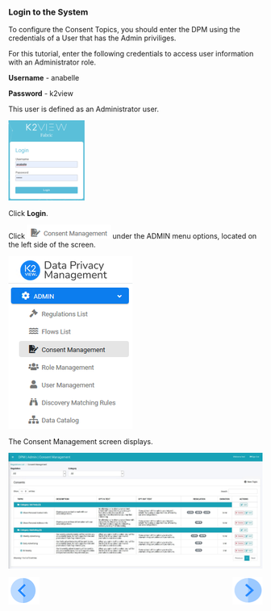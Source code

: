 ### Login to the System

To configure the Consent Topics, you should enter the DPM using the credentials of a User that has the Admin priviliges. 

For this tutorial, enter the following credentials to access user information with an Administrator role.

**Username** - anabelle

**Password** - k2view

This user is defined as an Administrator user. 

<img src="../images/anabelle_login.png" width="30%" height="30%">


Click **Login**. 

Click ![image](../images/08_ICON_ConsentManagement.png)  under the ADMIN menu options, located on the left side of the screen. 

![image](../images/08_Consent_LeftPanel.png)

The Consent Management screen displays.

![image](../images/08_21_Consent_AdminConsent_Main.jpg)



[![Previous](../images/Previous.png)]( 03_01_Admin_Consent_Tutorial.md)[<img align="right" width="60" height="54" src="../images/Next.png">](03_03_Admin_Create_New_Consent.md)
